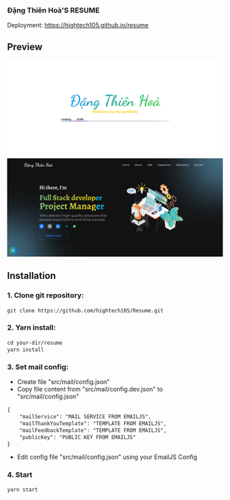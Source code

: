 ### Đặng Thiên Hoà'S RESUME
Deployment: https://hightech105.github.io/resume

## Preview
![portfolio demo](src/assets/images/Logo1.png)
![portfolio demo](src/assets/images/Logo2.png)


## Installation

### 1. Clone git repository:
    
    git clone https://github.com/hightech105/Resume.git
 
### 2. Yarn install:

    cd your-dir/resume
    yarn install

### 3. Set mail config:

   - Create file "src/mail/config.json"
   - Copy file content from "src/mail/config.dev.json" to "src/mail/config.json"

    {
        "mailService": "MAIL SERVICE FROM EMAILJS",
        "mailThankYouTemplate": "TEMPLATE FROM EMAILJS",
        "mailFeedbackTemplate": "TEMPLATE FROM EMAILJS",
        "publicKey": "PUBLIC KEY FROM EMAILJS"
    }

   - Edit config file "src/mail/config.json" using your EmailJS Config
   
### 4. Start
    yarn start
